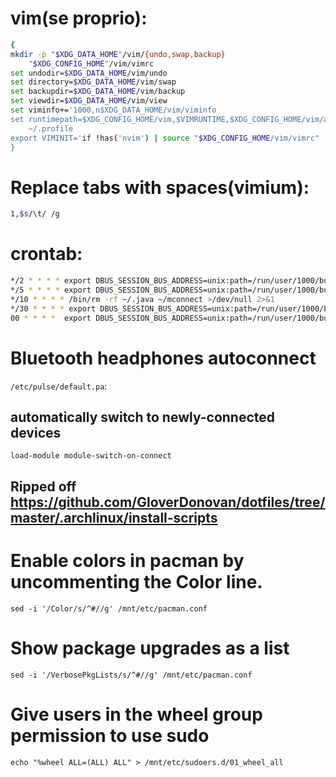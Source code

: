 # vim(se proprio):
``` sh
{
mkdir -p "$XDG_DATA_HOME"/vim/{undo,swap,backup}
	"$XDG_CONFIG_HOME"/vim/vimrc
set undodir=$XDG_DATA_HOME/vim/undo
set directory=$XDG_DATA_HOME/vim/swap
set backupdir=$XDG_DATA_HOME/vim/backup
set viewdir=$XDG_DATA_HOME/vim/view
set viminfo+='1000,n$XDG_DATA_HOME/vim/viminfo
set runtimepath=$XDG_CONFIG_HOME/vim,$VIMRUNTIME,$XDG_CONFIG_HOME/vim/after
	~/.profile
export VIMINIT='if !has('nvim') | source "$XDG_CONFIG_HOME/vim/vimrc" | endif'
}
```

# Replace tabs with spaces(vimium):
``` sh
1,$s/\t/ /g
```

# crontab:
``` sh
*/2 * * * * export DBUS_SESSION_BUS_ADDRESS=unix:path=/run/user/1000/bus; export DISPLAY=:0; . ~/.profile; /usr/bin/mw sync >/dev/null 2>&1
*/5 * * * * export DBUS_SESSION_BUS_ADDRESS=unix:path=/run/user/1000/bus; export DISPLAY=:0; . ~/.profile; ~/.local/bin/cron/cronbat >/dev/null 2>&1
*/10 * * * * /bin/rm -rf ~/.java ~/mconnect >/dev/null 2>&1
*/30 * * * * export DBUS_SESSION_BUS_ADDRESS=unix:path=/run/user/1000/bus; export DISPLAY=:0; . ~/.profile; ~/.local/bin/cron/feedup >/dev/null 2>&1
00 * * * *  export DBUS_SESSION_BUS_ADDRESS=unix:path=/run/user/1000/bus; export DISPLAY=:0; . ~/.profile; ~/.local/bin/cron/checkup >/dev/null 2>&1
```

# Bluetooth headphones autoconnect
`/etc/pulse/default.pa`:
## automatically switch to newly-connected devices
`load-module module-switch-on-connect`

## Ripped off https://github.com/GloverDonovan/dotfiles/tree/master/.archlinux/install-scripts
# Enable colors in pacman by uncommenting the Color line.
`sed -i '/Color/s/^#//g' /mnt/etc/pacman.conf`
# Show package upgrades as a list
`sed -i '/VerbosePkgLists/s/^#//g' /mnt/etc/pacman.conf`
# Give users in the wheel group permission to use sudo
`echo "%wheel ALL=(ALL) ALL" > /mnt/etc/sudoers.d/01_wheel_all`
